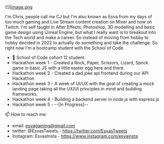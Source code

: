 ![]([image.png](https://media2.giphy.com/media/xTiIzJSKB4l7xTouE8/giphy.gif)

I'm Chris, people call me CJ but I'm also known as Esva from my days of too much gaming and Live Stream content creation on Mixer and now on Twitch. I'm self taught in After Effects, Photoshop, 3D modelling and basic game design using Unreal Engine, but what I really want is to breakout into the Tech world and make a career. So instead of moving from hobby to hobby decided in 2022 to actually do something and take the challenge. So right now I'm a bootcamp student with the School of Code.


- 🔭 School of Code cohort 12 student.
- Hackathon week 1 - Created a Rock, Paper, Scissors, Lizard, Spock game in basic JS with a little easter egg here and there.
- Hackathon week 2 - Created a dad joke api frontend during our API Hackathon
- Hackathon week 3 - A week of UI/UX with the goal of creating a mock landing page taking all the UX/UI principles in mind and building frameworks.
- Hackathon week 4 - Building a backend server in node.js with express.js
- Hackathon week 5 - --[In Progress]--



📫 How to reach me:
- email: esvagaming@gmail.com
- twitter: @EsvasTweets - https://twitter.com/EsvasTweets
- Instagram: EsvasInsta - https://www.instagram.com/esvainsta
